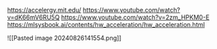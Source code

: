 https://accelergy.mit.edu/
https://www.youtube.com/watch?v=dK66mV6RU5Q
https://www.youtube.com/watch?v=2zm_HPKM0-E
https://mlsysbook.ai/contents/hw_acceleration/hw_acceleration.html

![[Pasted image 20240826141554.png]]